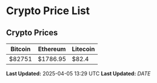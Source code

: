 # Crypto Price List

## Crypto Prices
| Bitcoin | Ethereum | Litecoin |
| ------- | -------- | -------- |
| $82751 | $1786.95 | $82.4 |
**Last Updated:** 2025-04-05 13:29 UTC
**Last Updated:** $DATE$
